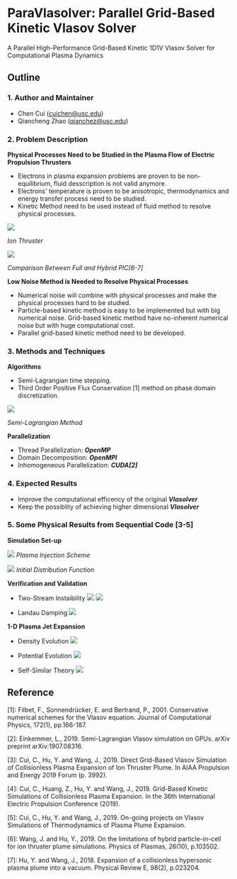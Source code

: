 # **ParaVlasolver: Parallel Grid-Based Kinetic Vlasov Solver**

A Parallel High-Performance Grid-Based Kinetic 1D1V Vlasov Solver for Computational Plasma Dynamics

## **Outline**

### 1. **Author and Maintainer**
* Chen Cui (cuichen@usc.edu) 
* Qiancheng Zhao (qianchez@usc.edu)

### 2. **Problem Description**

**Physical Processes Need to be Studied in the Plasma Flow of Electric Propulsion Thrusters**
* Electrons in plasma expansion problems are proven to be non-equilibrium, fluid desscription is not valid anymore.
* Electrons' temperature is proven to be anisotropic, thermodynamics and energy transfer process need to be studied.
* Kinetic Method need to be used instead of fluid method to resolve physical processes.

![](./pics/overview/ion1.jpg)

*Ion Thruster*

![](./pics/overview/comparision.png)

*Comparison Between Full and Hybrid PIC[6-7]*

**Low Noise Method is Needed to Resolve Physical Processes**
* Numerical noise will combine with physical processes and make the physical processes hard to be studied.
* Particle-based kinetic method is easy to be implemented but with big numerical noise. Grid-based kinetic method have no-inherent numerical noise but with huge computational cost.
* Parallel grid-based kinetic method need to be developed.

### 3. **Methods and Techniques**
**Algorithms**
* Semi-Lagrangian time stepping.
* Third Order Positive Flux Conservation [1] method on phase domain discretization. 

![](./pics/scheme/PFC.png)

*Semi-Lagrangian Method*

**Parallelization**
* Thread Parallelization: ***OpenMP***
* Domain Decomposition: ***OpenMPI***
* Inhomogeneous Parallelization: ***CUDA[2]***

### 4. **Expected Results**
* Improve the computational efficency of the original ***Vlasolver***
* Keep the possiblity of achieving higher dimensional ***Vlasolver***

### 5. **Some Physical Results from Sequential Code [3-5]**
**Simulation Set-up**

![](./pics/plasmamodel/init.png)
*Plasma Injection Scheme*

![](./pics/plasmamodel/dist_infinite.png)
*Initial Distribution Function*

**Verification and Validation**
* Two-Stream Instaibility
  ![](./pics/ts/phaseplot.png)
  ![](./pics/ts/vdist.png)

* Landau Damping
  ![](./pics/landaudamping/landaulinear64.png)

**1-D Plasma Jet Expansion**
* Density Evolution
    ![](./pics/infinite/density.gif)

* Potential Evolution
    ![](./pics/infinite/potential.gif)

* Self-Similar Theory
    ![](./pics/infinite/phi.png)

## **Reference**
[1]: Filbet, F., Sonnendrücker, E. and Bertrand, P., 2001. Conservative numerical schemes for the Vlasov equation. Journal of Computational Physics, 172(1), pp.166-187.

[2]: Einkemmer, L., 2019. Semi-Lagrangian Vlasov simulation on GPUs. arXiv preprint arXiv:1907.08316.

[3]: Cui, C., Hu, Y. and Wang, J., 2019. Direct Grid-Based Vlasov Simulation of Collisionless Plasma Expansion of Ion Thruster Plume. In AIAA Propulsion and Energy 2019 Forum (p. 3992).

[4]: Cui, C., Huang, Z., Hu, Y. and Wang, J., 2019. Grid-Based Kinetic Simulations of Collisionless Plasma Expansion. In the 36th International Electric Propulsion Conference (2019).

[5]: Cui, C., Hu, Y. and Wang, J., 2019. On-going projects on Vlasov Simulations of Thermodynamics of Plasma Plume Expansion.

[6]: Wang, J. and Hu, Y., 2019. On the limitations of hybrid particle-in-cell for ion thruster plume simulations. Physics of Plasmas, 26(10), p.103502.

[7]: Hu, Y. and Wang, J., 2018. Expansion of a collisionless hypersonic plasma plume into a vacuum. Physical Review E, 98(2), p.023204.